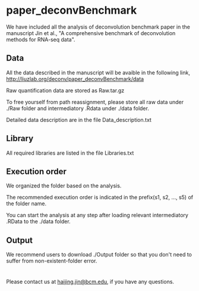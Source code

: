 # paper_deconvBenchmark

We have included all the analysis of deconvolution benchmark paper in the manuscript Jin et al., "A comprehensive benchmark of deconvolution methods for RNA-seq data". 

## Data
All the data described in the manuscript will be avaible in the following link, http://liuzlab.org/deconv/paper_deconvBenchmark/data 

Raw quantification data are stored as Raw.tar.gz

To free yourself from path reassignment, please store all raw data under ./Raw folder and intermediatory .Rdata under ./data folder.

Detailed data description are in the file Data_description.txt

## Library

All required libraries are listed in the file Libraries.txt 

## Execution order 
We organized the folder based on the analysis. 

The recommended execution order is indicated in the prefix(s1, s2, ..., s5) of the folder name.  

You can start the analysis at any step after loading relevant intermediatory .RData to the ./data folder. 

## Output
We recommend users to download ./Output folder so that you don't need to suffer from non-existent-folder error. 


#
Please contact us at haijing.jin@bcm.edu, if you have any questions. 
